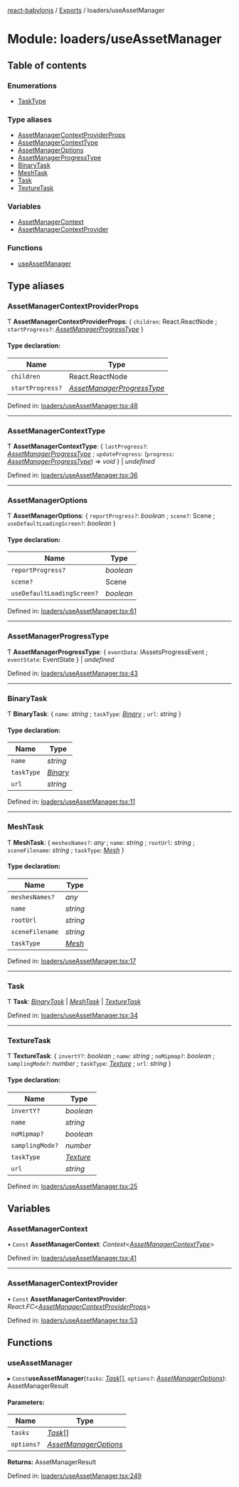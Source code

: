 [react-babylonjs](../README.md) / [Exports](../modules.md) / loaders/useAssetManager

# Module: loaders/useAssetManager

## Table of contents

### Enumerations

- [TaskType](../enums/loaders/useassetmanager.tasktype.md)

### Type aliases

- [AssetManagerContextProviderProps](loaders_useassetmanager.md#assetmanagercontextproviderprops)
- [AssetManagerContextType](loaders_useassetmanager.md#assetmanagercontexttype)
- [AssetManagerOptions](loaders_useassetmanager.md#assetmanageroptions)
- [AssetManagerProgressType](loaders_useassetmanager.md#assetmanagerprogresstype)
- [BinaryTask](loaders_useassetmanager.md#binarytask)
- [MeshTask](loaders_useassetmanager.md#meshtask)
- [Task](loaders_useassetmanager.md#task)
- [TextureTask](loaders_useassetmanager.md#texturetask)

### Variables

- [AssetManagerContext](loaders_useassetmanager.md#assetmanagercontext)
- [AssetManagerContextProvider](loaders_useassetmanager.md#assetmanagercontextprovider)

### Functions

- [useAssetManager](loaders_useassetmanager.md#useassetmanager)

## Type aliases

### AssetManagerContextProviderProps

Ƭ **AssetManagerContextProviderProps**: { `children`: React.ReactNode ; `startProgress?`: [*AssetManagerProgressType*](loaders_useassetmanager.md#assetmanagerprogresstype)  }

#### Type declaration:

Name | Type |
------ | ------ |
`children` | React.ReactNode |
`startProgress?` | [*AssetManagerProgressType*](loaders_useassetmanager.md#assetmanagerprogresstype) |

Defined in: [loaders/useAssetManager.tsx:48](https://github.com/brianzinn/react-babylonjs/blob/eba7b00/src/hooks/loaders/useAssetManager.tsx#L48)

___

### AssetManagerContextType

Ƭ **AssetManagerContextType**: { `lastProgress?`: [*AssetManagerProgressType*](loaders_useassetmanager.md#assetmanagerprogresstype) ; `updateProgress`: (`progress`: [*AssetManagerProgressType*](loaders_useassetmanager.md#assetmanagerprogresstype)) => *void*  } \| *undefined*

Defined in: [loaders/useAssetManager.tsx:36](https://github.com/brianzinn/react-babylonjs/blob/eba7b00/src/hooks/loaders/useAssetManager.tsx#L36)

___

### AssetManagerOptions

Ƭ **AssetManagerOptions**: { `reportProgress?`: *boolean* ; `scene?`: Scene ; `useDefaultLoadingScreen?`: *boolean*  }

#### Type declaration:

Name | Type |
------ | ------ |
`reportProgress?` | *boolean* |
`scene?` | Scene |
`useDefaultLoadingScreen?` | *boolean* |

Defined in: [loaders/useAssetManager.tsx:61](https://github.com/brianzinn/react-babylonjs/blob/eba7b00/src/hooks/loaders/useAssetManager.tsx#L61)

___

### AssetManagerProgressType

Ƭ **AssetManagerProgressType**: { `eventData`: IAssetsProgressEvent ; `eventState`: EventState  } \| *undefined*

Defined in: [loaders/useAssetManager.tsx:43](https://github.com/brianzinn/react-babylonjs/blob/eba7b00/src/hooks/loaders/useAssetManager.tsx#L43)

___

### BinaryTask

Ƭ **BinaryTask**: { `name`: *string* ; `taskType`: [*Binary*](../enums/loaders/useassetmanager.tasktype.md#binary) ; `url`: *string*  }

#### Type declaration:

Name | Type |
------ | ------ |
`name` | *string* |
`taskType` | [*Binary*](../enums/loaders/useassetmanager.tasktype.md#binary) |
`url` | *string* |

Defined in: [loaders/useAssetManager.tsx:11](https://github.com/brianzinn/react-babylonjs/blob/eba7b00/src/hooks/loaders/useAssetManager.tsx#L11)

___

### MeshTask

Ƭ **MeshTask**: { `meshesNames?`: *any* ; `name`: *string* ; `rootUrl`: *string* ; `sceneFilename`: *string* ; `taskType`: [*Mesh*](../enums/loaders/useassetmanager.tasktype.md#mesh)  }

#### Type declaration:

Name | Type |
------ | ------ |
`meshesNames?` | *any* |
`name` | *string* |
`rootUrl` | *string* |
`sceneFilename` | *string* |
`taskType` | [*Mesh*](../enums/loaders/useassetmanager.tasktype.md#mesh) |

Defined in: [loaders/useAssetManager.tsx:17](https://github.com/brianzinn/react-babylonjs/blob/eba7b00/src/hooks/loaders/useAssetManager.tsx#L17)

___

### Task

Ƭ **Task**: [*BinaryTask*](loaders_useassetmanager.md#binarytask) \| [*MeshTask*](loaders_useassetmanager.md#meshtask) \| [*TextureTask*](loaders_useassetmanager.md#texturetask)

Defined in: [loaders/useAssetManager.tsx:34](https://github.com/brianzinn/react-babylonjs/blob/eba7b00/src/hooks/loaders/useAssetManager.tsx#L34)

___

### TextureTask

Ƭ **TextureTask**: { `invertY?`: *boolean* ; `name`: *string* ; `noMipmap?`: *boolean* ; `samplingMode?`: *number* ; `taskType`: [*Texture*](../enums/loaders/useassetmanager.tasktype.md#texture) ; `url`: *string*  }

#### Type declaration:

Name | Type |
------ | ------ |
`invertY?` | *boolean* |
`name` | *string* |
`noMipmap?` | *boolean* |
`samplingMode?` | *number* |
`taskType` | [*Texture*](../enums/loaders/useassetmanager.tasktype.md#texture) |
`url` | *string* |

Defined in: [loaders/useAssetManager.tsx:25](https://github.com/brianzinn/react-babylonjs/blob/eba7b00/src/hooks/loaders/useAssetManager.tsx#L25)

## Variables

### AssetManagerContext

• `Const` **AssetManagerContext**: *Context*<[*AssetManagerContextType*](loaders_useassetmanager.md#assetmanagercontexttype)\>

Defined in: [loaders/useAssetManager.tsx:41](https://github.com/brianzinn/react-babylonjs/blob/eba7b00/src/hooks/loaders/useAssetManager.tsx#L41)

___

### AssetManagerContextProvider

• `Const` **AssetManagerContextProvider**: *React.FC*<[*AssetManagerContextProviderProps*](loaders_useassetmanager.md#assetmanagercontextproviderprops)\>

Defined in: [loaders/useAssetManager.tsx:53](https://github.com/brianzinn/react-babylonjs/blob/eba7b00/src/hooks/loaders/useAssetManager.tsx#L53)

## Functions

### useAssetManager

▸ `Const`**useAssetManager**(`tasks`: [*Task*](loaders_useassetmanager.md#task)[], `options?`: [*AssetManagerOptions*](loaders_useassetmanager.md#assetmanageroptions)): AssetManagerResult

#### Parameters:

Name | Type |
------ | ------ |
`tasks` | [*Task*](loaders_useassetmanager.md#task)[] |
`options?` | [*AssetManagerOptions*](loaders_useassetmanager.md#assetmanageroptions) |

**Returns:** AssetManagerResult

Defined in: [loaders/useAssetManager.tsx:249](https://github.com/brianzinn/react-babylonjs/blob/eba7b00/src/hooks/loaders/useAssetManager.tsx#L249)
